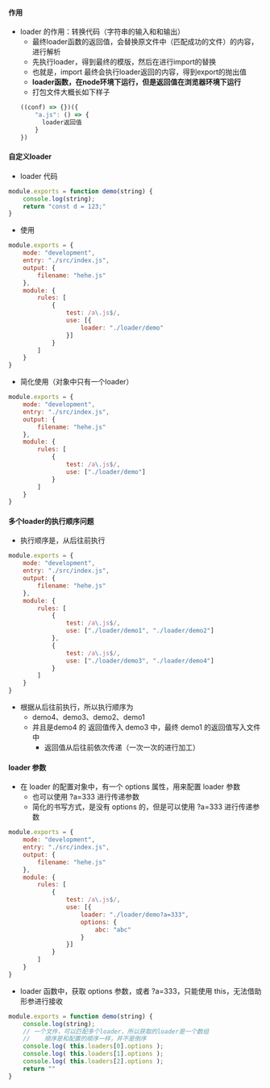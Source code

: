 #### 作用
- loader 的作用：转换代码（字符串的输入和和输出）
  - 最终loader函数的返回值，会替换原文件中（匹配成功的文件）的内容，进行解析
  - 先执行loader，得到最终的模版，然后在进行import的替换
  - 也就是，import 最终会执行loader返回的内容，得到export的抛出值
  - **loader函数，在node环境下运行，但是返回值在浏览器环境下运行**
  - 打包文件大概长如下样子
  ```js
  ((conf) => {})({
      "a.js": () => {
        loader返回值
      }
  })
  ```



#### 自定义loader
- loader 代码
```js
module.exports = function demo(string) {
    console.log(string);
    return "const d = 123;"
}
```

- 使用
```js
module.exports = {
    mode: "development",
    entry: "./src/index.js",
    output: {
        filename: "hehe.js"
    },
    module: {
        rules: [
            {
                test: /a\.js$/,
                use: [{
                    loader: "./loader/demo"
                }]
            }
        ]
    }
}
```

- 简化使用（对象中只有一个loader）
```js
module.exports = {
    mode: "development",
    entry: "./src/index.js",
    output: {
        filename: "hehe.js"
    },
    module: {
        rules: [
            {
                test: /a\.js$/,
                use: ["./loader/demo"]
            }
        ]
    }
}
```


#### 多个loader的执行顺序问题
- 执行顺序是，从后往前执行

```js
module.exports = {
    mode: "development",
    entry: "./src/index.js",
    output: {
        filename: "hehe.js"
    },
    module: {
        rules: [
            {
                test: /a\.js$/,
                use: ["./loader/demo1", "./loader/demo2"]
            },
            {
                test: /a\.js$/,
                use: ["./loader/demo3", "./loader/demo4"]
            }
        ]
    }
}
```
- 根据从后往前执行，所以执行顺序为
  - demo4、demo3、demo2、demo1
  - 并且是demo4 的 返回值传入 demo3 中，最终 demo1 的返回值写入文件中
    - 返回值从后往前依次传递（一次一次的进行加工）


#### loader 参数
- 在 loader 的配置对象中，有一个 options 属性，用来配置 loader 参数
  - 也可以使用 ?a=333 进行传递参数
  - 简化的书写方式，是没有 options 的，但是可以使用 ?a=333 进行传递参数

```js
module.exports = {
    mode: "development",
    entry: "./src/index.js",
    output: {
        filename: "hehe.js"
    },
    module: {
        rules: [
            {
                test: /a\.js$/,
                use: [{
                    loader: "./loader/demo?a=333",
                    options: {
                        abc: "abc"
                    }
                }]
            }
        ]
    }
}
```

- loader 函数中，获取 options 参数，或者 ?a=333，只能使用 this，无法借助形参进行接收
```js
module.exports = function demo(string) {
    console.log(string);
    // 一个文件，可以匹配多个loader，所以获取的loader是一个数组
    //    顺序是和配置的顺序一样，并不是倒序
    console.log( this.loaders[0].options );
    console.log( this.loaders[1].options );
    console.log( this.loaders[2].options );
    return ""
}
```

